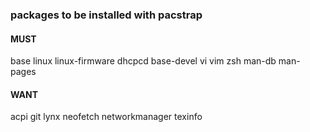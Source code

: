 ### packages to be installed with pacstrap
#### MUST
base
linux
linux-firmware
dhcpcd
base-devel
vi
vim
zsh
man-db
man-pages

#### WANT
acpi
git
lynx
neofetch
networkmanager
texinfo
